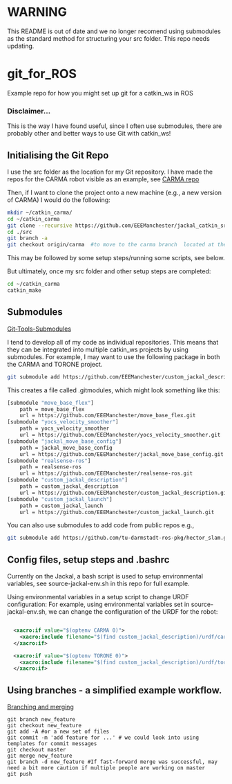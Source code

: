 # WARNING
This README is out of date and we no longer recomend using submodules as the standard method for structuring your src folder. This repo needs updating.

# git_for_ROS
Example repo for how you might set up git for a catkin_ws in ROS 

### Disclaimer... 
This is the way I have found useful, since I often use submodules, there are probably other and better ways to use Git with catkin_ws!

## Initialising the Git Repo

I use the src folder as the location for my Git repository.
I have made the repos for the CARMA robot visible as an example, see [CARMA repo](https://github.com/EEEManchester/custom_jackal_description)

Then, if I want to clone the project onto a new machine (e.g., a new version of CARMA) I would do the following:

```bash
mkdir ~/catkin_carma/
cd ~/catkin_carma
git clone --recursive https://github.com/EEEManchester/jackal_catkin_src.git ./src #recursive is required for submodules - see below, this command clones the repo into a folder called ./src
cd ./src
git branch -a
git checkout origin/carma  #to move to the carma branch  located at the remote
```
This may be followed by some setup steps/running some scripts, see below.

But ultimately, once my src folder and other setup steps are completed:

```bash
cd ~/catkin_carma
catkin_make
```

## Submodules
[Git-Tools-Submodules](https://git-scm.com/book/en/v2/Git-Tools-Submodules)

I tend to develop all of my code as individual repositories. 
This means that they can be integrated into multiple catkin_ws projects by using submodules.
For example, I may want to use the following package in both the CARMA and TORONE project. 

```bash
git submodule add https://github.com/EEEManchester/custom_jackal_description.git
```

This creates a file called .gitmodules, which might look something like this:

``` bash
[submodule "move_base_flex"]
	path = move_base_flex
	url = https://github.com/EEEManchester/move_base_flex.git
[submodule "yocs_velocity_smoother"]
	path = yocs_velocity_smoother
	url = https://github.com/EEEManchester/yocs_velocity_smoother.git
[submodule "jackal_move_base_config"]
	path = jackal_move_base_config
	url = https://github.com/EEEManchester/jackal_move_base_config.git
[submodule "realsense-ros"]
	path = realsense-ros
	url = https://github.com/EEEManchester/realsense-ros.git
[submodule "custom_jackal_description"]
	path = custom_jackal_description
	url = https://github.com/EEEManchester/custom_jackal_description.git
[submodule "custom_jackal_launch"]
	path = custom_jackal_launch
	url = https://github.com/EEEManchester/custom_jackal_launch.git
```

You can also use submodules to add code from public repos e.g., 

```bash
git submodule add https://github.com/tu-darmstadt-ros-pkg/hector_slam.git 
```

## Config files, setup steps and .bashrc

Currently on the Jackal, a bash script is used to setup environmental variables, see source-jackal-env.sh in this repo for full example.

Using environmental variables in a setup script to change URDF configuration:
For example, using environmental variables set in source-jackal-env.sh, we can change the configuration of the URDF for the robot:

```xml

  <xacro:if value="$(optenv CARMA 0)">
    <xacro:include filename="$(find custom_jackal_description)/urdf/carma/carma_urdf.xacro"/>
  </xacro:if>

  <xacro:if value="$(optenv TORONE 0)">
    <xacro:include filename="$(find custom_jackal_description)/urdf/torone/torone_urdf.xacro" />
  </xacro:if>
```



## Using branches  - a simplified example workflow.

[Branching and merging](https://git-scm.com/book/en/v2/Git-Branching-Basic-Branching-and-Merging)

```
git branch new_feature
git checkout new_feature
git add -A #or a new set of files
git commit -m 'add feature for ...' # we could look into using templates for commit messages
git checkout master
git merge new_feature
git branch -d new_feature #If fast-forward merge was successful, may need a bit more caution if multiple people are working on master
git push
```

